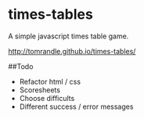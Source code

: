 times-tables
============

A simple javascript times table game.

http://tomrandle.github.io/times-tables/


##Todo

- Refactor html / css
- Scoresheets
- Choose difficults
- Different success / error messages 